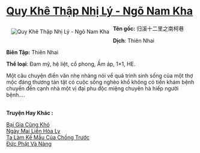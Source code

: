 <a href="https://utruyen.com/quy-khe-thap-nhi-ly-ngo-nam-kha/18446/" title="Quy Khê Thập Nhị Lý - Ngõ Nam Kha"><h1>Quy Khê Thập Nhị Lý - Ngõ Nam Kha</h1></a><div style="display:table"><img align="right" style="float: left; padding: 10px;" src="https://utruyen.com/images/story/200x260/quy-khe-thap-nhi-ly-ngo-nam-kha.jpg" alt="Quy Khê Thập Nhị Lý - Ngõ Nam Kha"><b>Tên gốc:</b> 归溪十二里之南柯巷<p></p><b>Dịch</b>: Thiên Nhai<p></p><b>Biên Tập:</b> Thiên Nhai<p></p><b>Thể loại</b>: Đam mỹ, hệ liệt, cổ phong, Ấm áp, 1×1, HE.<p></p>Một câu chuyện điền văn nhẹ nhàng nói về quá trình sinh sống của một thợ mộc đáng thương tàn tật có cuộc sống nghèo khổ không có tiền khám bệnh chuyển đến cạnh nhà một vị đại phu độc miệng chuyên hà hiếp người bệnh….</div><p><br><b>Truyện Hay Khác :</b></p><a href="https://utruyen.com/bai-gia-cung-kho/17634/" alt="Bại Gia Cũng Khó">Bại Gia Cũng Khó</a><br/><a href="https://www.flickr.com/photos/183745219@N08/49028985903/" alt="Ngày Mai Liền Hòa Ly">Ngày Mai Liền Hòa Ly</a><br/><a href="https://github.com/quanluxury/ngontinhhot/tree/master/truyenhay/19112/" alt="Ta Làm Kế Mẫu Của Chồng Trước">Ta Làm Kế Mẫu Của Chồng Trước</a><br/><a href="https://github.com/quanluxury/truyenhot/tree/master/truyenhay/1676/" alt="Đức Phật Và Nàng">Đức Phật Và Nàng</a><br/>
